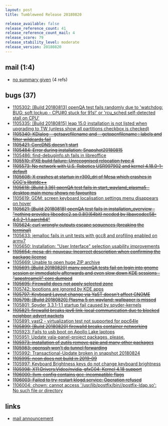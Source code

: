```yaml
---
layout: post
title: Tumbleweed Release 20180820

release_available: false
release_reference_count: 41
release_reference_count_mail: 4
release_score: 79
release_stability_level: moderate
release_version: 20180820
---
```


## mail (1:4)

- [no summary given](https://lists.opensuse.org/opensuse-factory/2018-08/msg00254.html) (4 refs)

## bugs (37)

<!--more-->

- [1105302: \[Build 20180813\] openQA test fails randomly due to 'watchdog: BUG: soft lockup - CPU#0 stuck for 91s!' or 'rcu_sched self-detected stall on CPU'](https://bugzilla.opensuse.org/show_bug.cgi?id=1105302)
- [1105335: \[Build 20180815\] leap 15.0 installation is not listed when upgrading to TW (unless show all partitions checkbox is checked)](https://bugzilla.opensuse.org/show_bug.cgi?id=1105335)
- ~~[1105340: KDialog --getsavefilename and --getopenfilename :  labels and filter wildcards fail](https://bugzilla.opensuse.org/show_bug.cgi?id=1105340)~~
- ~~[1105421: CoreDNS doesn't start](https://bugzilla.opensuse.org/show_bug.cgi?id=1105421)~~
- ~~[1105484: Error during installation: Snapshot20180815](https://bugzilla.opensuse.org/show_bug.cgi?id=1105484)~~
- [1105486: find-debuginfo.sh fails in libreoffice](https://bugzilla.opensuse.org/show_bug.cgi?id=1105486)
- ~~[1105510: iPXE build failure: Unrecognised relocation type 4](https://bugzilla.opensuse.org/show_bug.cgi?id=1105510)~~
- ~~[1105573: No network with U.S. Robotics USR997902 and kernel 4.18.0-1-default](https://bugzilla.opensuse.org/show_bug.cgi?id=1105573)~~
- ~~[1105608: X crashes at startup in r300_dri of Mesa which crashes in GCC's libstdc++](https://bugzilla.opensuse.org/show_bug.cgi?id=1105608)~~
- ~~[1105618: \[Build 3.36\] openQA test fails in start_wayland_plasma5 - desktop main menu shows no favourites](https://bugzilla.opensuse.org/show_bug.cgi?id=1105618)~~
- [1105619: GDM: screen keyboard localisation settings menu disappears on hover](https://bugzilla.opensuse.org/show_bug.cgi?id=1105619)
- ~~[1105621: \[Build 20180818\] openQA test fails in installation_overview - "nothing provides libcodec2.so.0.8()(64bit) needed by libavcodec58-4.0.2-1.1.aarch64"](https://bugzilla.opensuse.org/show_bug.cgi?id=1105621)~~
- ~~[1105624: curl wrongly outputs escape sequences (breaking the terminal)](https://bugzilla.opensuse.org/show_bug.cgi?id=1105624)~~
- [1105633: jemalloc fails in unit tests with gcc8 and profiling enabled on armv7](https://bugzilla.opensuse.org/show_bug.cgi?id=1105633)
- [1105650: Installation: "User Interface" selection usability improvements](https://bugzilla.opensuse.org/show_bug.cgi?id=1105650)
- ~~[1105654: mesa-dri-nouveau: Incorrect description when confirming the package license](https://bugzilla.opensuse.org/show_bug.cgi?id=1105654)~~
- [1105669: Unable to open huge ZIP archive](https://bugzilla.opensuse.org/show_bug.cgi?id=1105669)
- ~~[1105691: \[Build 20180820\] many openQA tests fail on login into gnome session or immediately afterwards and even slow down KDE sessions - "appstreamcli" core dumped](https://bugzilla.opensuse.org/show_bug.cgi?id=1105691)~~
- ~~[1105695: Firewalld does not apply selected zone](https://bugzilla.opensuse.org/show_bug.cgi?id=1105695)~~
- [1105742: lpoptions are ignored by KDE apps](https://bugzilla.opensuse.org/show_bug.cgi?id=1105742)
- ~~[1105797: Keyboard Layout change via YaST doesn't affect GNOME](https://bugzilla.opensuse.org/show_bug.cgi?id=1105797)~~
- ~~[1105798: \[Build 20180820\] Plasma 5 on wayland: wallpaper is missed](https://bugzilla.opensuse.org/show_bug.cgi?id=1105798)~~
- [1105801: Spyder 3.3.1-1.1 startup fail caused by spyder-kernels](https://bugzilla.opensuse.org/show_bug.cgi?id=1105801)
- ~~[1105821: firewalld breaks ipv6 link-local communication due to blocked neighbor-advert packets](https://bugzilla.opensuse.org/show_bug.cgi?id=1105821)~~
- [1105891: yast2 - virtualization test not supported for ppc64le](https://bugzilla.opensuse.org/show_bug.cgi?id=1105891)
- ~~[1105899: \[Build 20180820\] firewalld breaks container networking](https://bugzilla.opensuse.org/show_bug.cgi?id=1105899)~~
- [1105923: Fails to usb boot on Apollo Lake laptops](https://bugzilla.opensuse.org/show_bug.cgi?id=1105923)
- [1105951: Update vala-panel-project packages, please.](https://bugzilla.opensuse.org/show_bug.cgi?id=1105951)
- ~~[1105973: installation of zutils remove gzip and many other packages](https://bugzilla.opensuse.org/show_bug.cgi?id=1105973)~~
- ~~[1105983: openssh won't do tunnel forwarding](https://bugzilla.opensuse.org/show_bug.cgi?id=1105983)~~
- [1105992: Transactional-Update broken in snapshot 20180824](https://bugzilla.opensuse.org/show_bug.cgi?id=1105992)
- ~~[1105995: neon does not build in 2019-09](https://bugzilla.opensuse.org/show_bug.cgi?id=1105995)~~
- [1105997: Keyboard Brightness keys do not change keyboard brightness](https://bugzilla.opensuse.org/show_bug.cgi?id=1105997)
- ~~[1105998: X11:Drivers:Video/nvidia-gfxG04: Kernel 4.18 support](https://bugzilla.opensuse.org/show_bug.cgi?id=1105998)~~
- ~~[1106000: llvm-config contains gcc-incompatible flags](https://bugzilla.opensuse.org/show_bug.cgi?id=1106000)~~
- ~~[1106003: Failed to try-restart klogd.service: Operation refused](https://bugzilla.opensuse.org/show_bug.cgi?id=1106003)~~
- [1106004: chown: cannot access '/usr/lib/postfix/bin//postfix-ldap.so': No such file or directory](https://bugzilla.opensuse.org/show_bug.cgi?id=1106004)



## links

- [mail announcement](https://lists.opensuse.org/opensuse-factory/2018-08/msg00233.html)
